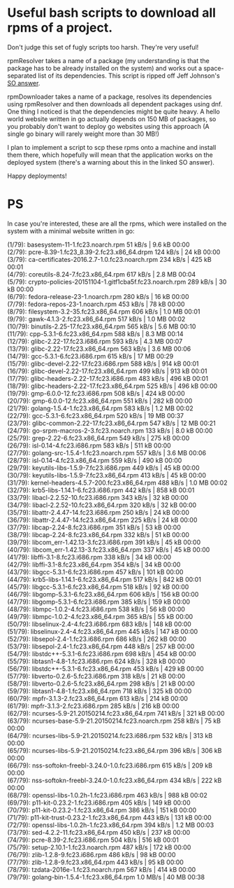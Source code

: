 # Useful bash scripts to download all rpms of a project.
Don't judge this set of fugly scripts too harsh. They're very useful!

rpmResolver takes a name of a package (my understanding is that the package has to be already installed on the system) and works out a space-separated list of its dependencies. This script is ripped off Jeff Johnson's [SO answer](http://stackoverflow.com/questions/37927066/collect-all-rpm-dependencies-to-deploy-a-project).

rpmDownloader takes a name of a package, resolves its dependencies using rpmResolver and then downloads all dependent packages using dnf. One thing I noticed is that the dependencies might be quite heavy. A hello world website written in go actually depends on 150 MB of packages, so you probably don't want to deploy go websites using this approach (A single go binary will rarely weight more than 30 MB!)

I plan to implement a script to scp these rpms onto a machine and install them there, which hopefully will mean that the application works on the deployed system (there's a warning about this in the linked SO answer).

Happy deployments!

# PS

In case you're interested, these are all the rpms, which were installed on the system with a minimal website written in go:

(1/79): basesystem-11-1.fc23.noarch.rpm                                                                                                                                                                       51 kB/s | 9.6 kB     00:00    
(2/79): pcre-8.39-1.fc23_8.39-2.fc23.x86_64.drpm                                                                                                                                                             124 kB/s |  24 kB     00:00    
(3/79): ca-certificates-2016.2.7-1.0.fc23.noarch.rpm                                                                                                                                                         234 kB/s | 425 kB     00:01    
(4/79): coreutils-8.24-7.fc23.x86_64.rpm                                                                                                                                                                     617 kB/s | 2.8 MB     00:04    
(5/79): crypto-policies-20151104-1.gitf1cba5f.fc23.noarch.rpm                                                                                                                                                289 kB/s |  30 kB     00:00    
(6/79): fedora-release-23-1.noarch.rpm                                                                                                                                                                       280 kB/s |  16 kB     00:00    
(7/79): fedora-repos-23-1.noarch.rpm                                                                                                                                                                         453 kB/s |  78 kB     00:00    
(8/79): filesystem-3.2-35.fc23.x86_64.rpm                                                                                                                                                                    606 kB/s | 1.0 MB     00:01    
(9/79): gawk-4.1.3-2.fc23.x86_64.rpm                                                                                                                                                                         517 kB/s | 1.0 MB     00:02    
(10/79): binutils-2.25-17.fc23.x86_64.rpm                                                                                                                                                                    565 kB/s | 5.6 MB     00:10    
(11/79): cpp-5.3.1-6.fc23.x86_64.rpm                                                                                                                                                                         588 kB/s | 8.3 MB     00:14    
(12/79): glibc-2.22-17.fc23.i686.rpm                                                                                                                                                                         593 kB/s | 4.3 MB     00:07    
(13/79): glibc-2.22-17.fc23.x86_64.rpm                                                                                                                                                                       563 kB/s | 3.6 MB     00:06    
(14/79): gcc-5.3.1-6.fc23.i686.rpm                                                                                                                                                                           615 kB/s |  17 MB     00:29    
(15/79): glibc-devel-2.22-17.fc23.i686.rpm                                                                                                                                                                   588 kB/s | 914 kB     00:01    
(16/79): glibc-devel-2.22-17.fc23.x86_64.rpm                                                                                                                                                                 499 kB/s | 913 kB     00:01    
(17/79): glibc-headers-2.22-17.fc23.i686.rpm                                                                                                                                                                 483 kB/s | 496 kB     00:01    
(18/79): glibc-headers-2.22-17.fc23.x86_64.rpm                                                                                                                                                               525 kB/s | 496 kB     00:00    
(19/79): gmp-6.0.0-12.fc23.i686.rpm                                                                                                                                                                          508 kB/s | 424 kB     00:00    
(20/79): gmp-6.0.0-12.fc23.x86_64.rpm                                                                                                                                                                        551 kB/s | 282 kB     00:00    
(21/79): golang-1.5.4-1.fc23.x86_64.rpm                                                                                                                                                                      583 kB/s | 1.2 MB     00:02    
(22/79): gcc-5.3.1-6.fc23.x86_64.rpm                                                                                                                                                                         520 kB/s |  19 MB     00:37    
(23/79): glibc-common-2.22-17.fc23.x86_64.rpm                                                                                                                                                                547 kB/s |  12 MB     00:21    
(24/79): go-srpm-macros-2-3.fc23.noarch.rpm                                                                                                                                                                  133 kB/s | 8.0 kB     00:00    
(25/79): grep-2.22-6.fc23.x86_64.rpm                                                                                                                                                                         549 kB/s | 275 kB     00:00    
(26/79): isl-0.14-4.fc23.i686.rpm                                                                                                                                                                            583 kB/s | 511 kB     00:00    
(27/79): golang-src-1.5.4-1.fc23.noarch.rpm                                                                                                                                                                  557 kB/s | 3.6 MB     00:06    
(28/79): isl-0.14-4.fc23.x86_64.rpm                                                                                                                                                                          559 kB/s | 490 kB     00:00    
(29/79): keyutils-libs-1.5.9-7.fc23.i686.rpm                                                                                                                                                                 449 kB/s |  45 kB     00:00    
(30/79): keyutils-libs-1.5.9-7.fc23.x86_64.rpm                                                                                                                                                               413 kB/s |  45 kB     00:00    
(31/79): kernel-headers-4.5.7-200.fc23.x86_64.rpm                                                                                                                                                            488 kB/s | 1.0 MB     00:02    
(32/79): krb5-libs-1.14.1-6.fc23.i686.rpm                                                                                                                                                                    442 kB/s | 858 kB     00:01    
(33/79): libacl-2.2.52-10.fc23.i686.rpm                                                                                                                                                                      343 kB/s |  32 kB     00:00    
(34/79): libacl-2.2.52-10.fc23.x86_64.rpm                                                                                                                                                                    320 kB/s |  32 kB     00:00    
(35/79): libattr-2.4.47-14.fc23.i686.rpm                                                                                                                                                                     250 kB/s |  24 kB     00:00    
(36/79): libattr-2.4.47-14.fc23.x86_64.rpm                                                                                                                                                                   225 kB/s |  24 kB     00:00    
(37/79): libcap-2.24-8.fc23.i686.rpm                                                                                                                                                                         351 kB/s |  53 kB     00:00    
(38/79): libcap-2.24-8.fc23.x86_64.rpm                                                                                                                                                                       332 kB/s |  51 kB     00:00    
(39/79): libcom_err-1.42.13-3.fc23.i686.rpm                                                                                                                                                                  391 kB/s |  45 kB     00:00    
(40/79): libcom_err-1.42.13-3.fc23.x86_64.rpm                                                                                                                                                                337 kB/s |  45 kB     00:00    
(41/79): libffi-3.1-8.fc23.i686.rpm                                                                                                                                                                          338 kB/s |  34 kB     00:00    
(42/79): libffi-3.1-8.fc23.x86_64.rpm                                                                                                                                                                        354 kB/s |  34 kB     00:00    
(43/79): libgcc-5.3.1-6.fc23.i686.rpm                                                                                                                                                                        457 kB/s | 101 kB     00:00    
(44/79): krb5-libs-1.14.1-6.fc23.x86_64.rpm                                                                                                                                                                  517 kB/s | 842 kB     00:01    
(45/79): libgcc-5.3.1-6.fc23.x86_64.rpm                                                                                                                                                                      518 kB/s |  92 kB     00:00    
(46/79): libgomp-5.3.1-6.fc23.x86_64.rpm                                                                                                                                                                     606 kB/s | 156 kB     00:00    
(47/79): libgomp-5.3.1-6.fc23.i686.rpm                                                                                                                                                                       385 kB/s | 159 kB     00:00    
(48/79): libmpc-1.0.2-4.fc23.i686.rpm                                                                                                                                                                        538 kB/s |  56 kB     00:00    
(49/79): libmpc-1.0.2-4.fc23.x86_64.rpm                                                                                                                                                                      365 kB/s |  55 kB     00:00    
(50/79): libselinux-2.4-4.fc23.i686.rpm                                                                                                                                                                      683 kB/s | 148 kB     00:00    
(51/79): libselinux-2.4-4.fc23.x86_64.rpm                                                                                                                                                                    445 kB/s | 147 kB     00:00    
(52/79): libsepol-2.4-1.fc23.i686.rpm                                                                                                                                                                        686 kB/s | 262 kB     00:00    
(53/79): libsepol-2.4-1.fc23.x86_64.rpm                                                                                                                                                                      448 kB/s | 257 kB     00:00    
(54/79): libstdc++-5.3.1-6.fc23.i686.rpm                                                                                                                                                                     698 kB/s | 454 kB     00:00    
(55/79): libtasn1-4.8-1.fc23.i686.rpm                                                                                                                                                                        624 kB/s | 328 kB     00:00    
(56/79): libstdc++-5.3.1-6.fc23.x86_64.rpm                                                                                                                                                                   453 kB/s | 429 kB     00:00    
(57/79): libverto-0.2.6-5.fc23.i686.rpm                                                                                                                                                                      318 kB/s |  21 kB     00:00    
(58/79): libverto-0.2.6-5.fc23.x86_64.rpm                                                                                                                                                                    298 kB/s |  21 kB     00:00    
(59/79): libtasn1-4.8-1.fc23.x86_64.rpm                                                                                                                                                                      718 kB/s | 325 kB     00:00    
(60/79): mpfr-3.1.3-2.fc23.x86_64.rpm                                                                                                                                                                        613 kB/s | 214 kB     00:00    
(61/79): mpfr-3.1.3-2.fc23.i686.rpm                                                                                                                                                                          285 kB/s | 216 kB     00:00    
(62/79): ncurses-5.9-21.20150214.fc23.x86_64.rpm                                                                                                                                                             741 kB/s | 321 kB     00:00    
(63/79): ncurses-base-5.9-21.20150214.fc23.noarch.rpm                                                                                                                                                        258 kB/s |  75 kB     00:00    
(64/79): ncurses-libs-5.9-21.20150214.fc23.i686.rpm                                                                                                                                                          532 kB/s | 313 kB     00:00    
(65/79): ncurses-libs-5.9-21.20150214.fc23.x86_64.rpm                                                                                                                                                        396 kB/s | 306 kB     00:00    
(66/79): nss-softokn-freebl-3.24.0-1.0.fc23.i686.rpm                                                                                                                                                         615 kB/s | 209 kB     00:00    
(67/79): nss-softokn-freebl-3.24.0-1.0.fc23.x86_64.rpm                                                                                                                                                       434 kB/s | 222 kB     00:00    
(68/79): openssl-libs-1.0.2h-1.fc23.i686.rpm                                                                                                                                                                 463 kB/s | 988 kB     00:02    
(69/79): p11-kit-0.23.2-1.fc23.i686.rpm                                                                                                                                                                      405 kB/s | 149 kB     00:00    
(70/79): p11-kit-0.23.2-1.fc23.x86_64.rpm                                                                                                                                                                    386 kB/s | 151 kB     00:00    
(71/79): p11-kit-trust-0.23.2-1.fc23.x86_64.rpm                                                                                                                                                              443 kB/s | 131 kB     00:00    
(72/79): openssl-libs-1.0.2h-1.fc23.x86_64.rpm                                                                                                                                                               394 kB/s | 1.2 MB     00:03    
(73/79): sed-4.2.2-11.fc23.x86_64.rpm                                                                                                                                                                        450 kB/s | 237 kB     00:00    
(74/79): pcre-8.39-2.fc23.i686.rpm                                                                                                                                                                           504 kB/s | 516 kB     00:01    
(75/79): setup-2.10.1-1.fc23.noarch.rpm                                                                                                                                                                      487 kB/s | 172 kB     00:00    
(76/79): zlib-1.2.8-9.fc23.i686.rpm                                                                                                                                                                          486 kB/s |  98 kB     00:00    
(77/79): zlib-1.2.8-9.fc23.x86_64.rpm                                                                                                                                                                        443 kB/s |  95 kB     00:00    
(78/79): tzdata-2016e-1.fc23.noarch.rpm                                                                                                                                                                      567 kB/s | 414 kB     00:00    
(79/79): golang-bin-1.5.4-1.fc23.x86_64.rpm                                                                                                                                                                  1.0 MB/s |  40 MB     00:38  
